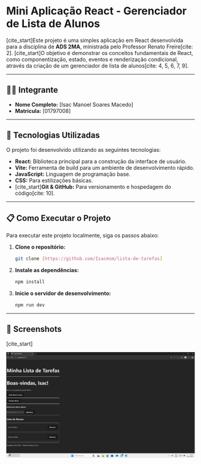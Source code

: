 # Mini Aplicação React - Gerenciador de Lista de Alunos

[cite_start]Este projeto é uma simples aplicação em React desenvolvida para a disciplina de **ADS 2MA**, ministrada pelo Professor Renato Freire[cite: 2]. [cite_start]O objetivo é demonstrar os conceitos fundamentais de React, como componentização, estado, eventos e renderização condicional, através da criação de um gerenciador de lista de alunos[cite: 4, 5, 6, 7, 9].

---

## 👨‍💻 Integrante

* **Nome Completo:** [Isac Manoel Soares Macedo]
* **Matrícula:** [01797008]

---

## 🚀 Tecnologias Utilizadas

O projeto foi desenvolvido utilizando as seguintes tecnologias:

* **React:** Biblioteca principal para a construção da interface de usuário.
* **Vite:** Ferramenta de build para um ambiente de desenvolvimento rápido.
* **JavaScript:** Linguagem de programação base.
* **CSS:** Para estilizações básicas.
* [cite_start]**Git & GitHub:** Para versionamento e hospedagem do código[cite: 10].

---

## 📋 Como Executar o Projeto

Para executar este projeto localmente, siga os passos abaixo:

1.  **Clone o repositório:**
    ```bash
    git clone [https://github.com/Isacmsm/lista-de-tarefas]
    ```

2.  **Instale as dependências:**
    ```bash
    npm install
    ```

3.  **Inicie o servidor de desenvolvimento:**
    ```bash
    npm run dev
    ```

---
## 📸 Screenshots

[cite_start]

![Exemplo de Screenshot](./src/Componentes/Captura%20de%20tela%202025-10-02%20101738.png)